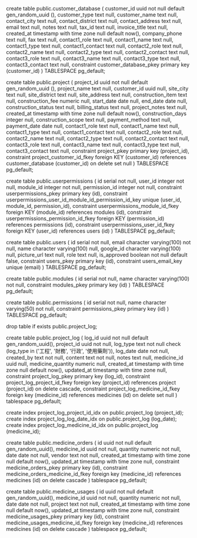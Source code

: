 create table public.customer_database (
  customer_id uuid not null default gen_random_uuid (),
  customer_type text null,
  customer_name text null,
  contact_city text null,
  contact_district text null,
  contact_address text null,
  email text null,
  notes text null,
  tax_id text null,
  invoice_title text null,
  created_at timestamp with time zone null default now(),
  company_phone text null,
  fax text null,
  contact1_role text null,
  contact1_name text null,
  contact1_type text null,
  contact1_contact text null,
  contact2_role text null,
  contact2_name text null,
  contact2_type text null,
  contact2_contact text null,
  contact3_role text null,
  contact3_name text null,
  contact3_type text null,
  contact3_contact text null,
  constraint customer_database_pkey primary key (customer_id)
) TABLESPACE pg_default;

create table public.project (
  project_id uuid not null default gen_random_uuid (),
  project_name text null,
  customer_id uuid null,
  site_city text null,
  site_district text null,
  site_address text null,
  construction_item text null,
  construction_fee numeric null,
  start_date date null,
  end_date date null,
  construction_status text null,
  billing_status text null,
  project_notes text null,
  created_at timestamp with time zone null default now(),
  construction_days integer null,
  construction_scope text null,
  payment_method text null,
  payment_date date null,
  contact1_role text null,
  contact1_name text null,
  contact1_type text null,
  contact1_contact text null,
  contact2_role text null,
  contact2_name text null,
  contact2_type text null,
  contact2_contact text null,
  contact3_role text null,
  contact3_name text null,
  contact3_type text null,
  contact3_contact text null,
  constraint project_pkey primary key (project_id),
  constraint project_customer_id_fkey foreign KEY (customer_id) references customer_database (customer_id) on delete set null
) TABLESPACE pg_default;

create table public.userpermissions (
  id serial not null,
  user_id integer not null,
  module_id integer not null,
  permission_id integer not null,
  constraint userpermissions_pkey primary key (id),
  constraint userpermissions_user_id_module_id_permission_id_key unique (user_id, module_id, permission_id),
  constraint userpermissions_module_id_fkey foreign KEY (module_id) references modules (id),
  constraint userpermissions_permission_id_fkey foreign KEY (permission_id) references permissions (id),
  constraint userpermissions_user_id_fkey foreign KEY (user_id) references users (id)
) TABLESPACE pg_default;

create table public.users (
  id serial not null,
  email character varying(100) not null,
  name character varying(100) null,
  google_id character varying(100) null,
  picture_url text null,
  role text null,
  is_approved boolean not null default false,
  constraint users_pkey primary key (id),
  constraint users_email_key unique (email)
) TABLESPACE pg_default;

create table public.modules (
  id serial not null,
  name character varying(100) not null,
  constraint modules_pkey primary key (id)
) TABLESPACE pg_default;

create table public.permissions (
  id serial not null,
  name character varying(50) not null,
  constraint permissions_pkey primary key (id)
) TABLESPACE pg_default;

drop table if exists public.project_log;

create table public.project_log (
  log_id uuid not null default gen_random_uuid(),
  project_id uuid not null,
  log_type text not null check (log_type in ('工程', '財務', '行政', '使用藥劑')),
  log_date date not null,
  created_by text not null,
  content text not null,
  notes text null,
  medicine_id uuid null,
  medicine_quantity numeric null,
  created_at timestamp with time zone null default now(),
  updated_at timestamp with time zone null,
  constraint project_log_pkey primary key (log_id),
  constraint project_log_project_id_fkey foreign key (project_id) references project (project_id) on delete cascade,
  constraint project_log_medicine_id_fkey foreign key (medicine_id) references medicines (id) on delete set null
) tablespace pg_default;

create index project_log_project_id_idx on public.project_log (project_id);
create index project_log_log_date_idx on public.project_log (log_date);
create index project_log_medicine_id_idx on public.project_log (medicine_id);

create table public.medicine_orders (
  id uuid not null default gen_random_uuid(),
  medicine_id uuid not null,
  quantity numeric not null,
  date date not null,
  vendor text not null,
  created_at timestamp with time zone null default now(),
  updated_at timestamp with time zone null,
  constraint medicine_orders_pkey primary key (id),
  constraint medicine_orders_medicine_id_fkey foreign key (medicine_id) references medicines (id) on delete cascade
) tablespace pg_default;

create table public.medicine_usages (
  id uuid not null default gen_random_uuid(),
  medicine_id uuid not null,
  quantity numeric not null,
  date date not null,
  project text not null,
  created_at timestamp with time zone null default now(),
  updated_at timestamp with time zone null,
  constraint medicine_usages_pkey primary key (id),
  constraint medicine_usages_medicine_id_fkey foreign key (medicine_id) references medicines (id) on delete cascade
) tablespace pg_default;